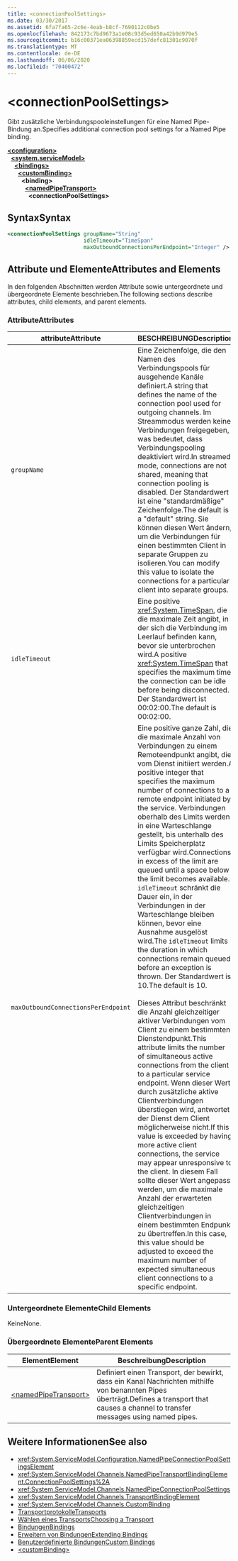 ```yaml
---
title: <connectionPoolSettings>
ms.date: 03/30/2017
ms.assetid: 6fa7fa65-2c6e-4eab-b8cf-7690112c0be5
ms.openlocfilehash: 842173c7bd9673a1e08c93d5ed650a42b9d979e5
ms.sourcegitcommit: b16c00371ea06398859ecd157defc81301c9070f
ms.translationtype: MT
ms.contentlocale: de-DE
ms.lasthandoff: 06/06/2020
ms.locfileid: "70400472"
---
```

# \<connectionPoolSettings>
<span data-ttu-id="b51d5-101">Gibt zusätzliche Verbindungspooleinstellungen für eine Named Pipe-Bindung an.</span><span class="sxs-lookup"><span data-stu-id="b51d5-101">Specifies additional connection pool settings for a Named Pipe binding.</span></span>  
  
[**\<configuration>**](../configuration-element.md)\
&nbsp;&nbsp;[**\<system.serviceModel>**](system-servicemodel.md)\
&nbsp;&nbsp;&nbsp;&nbsp;[**\<bindings>**](bindings.md)\
&nbsp;&nbsp;&nbsp;&nbsp;&nbsp;&nbsp;[**\<customBinding>**](custombinding.md)\
&nbsp;&nbsp;&nbsp;&nbsp;&nbsp;&nbsp;&nbsp;&nbsp;**\<binding>**\
&nbsp;&nbsp;&nbsp;&nbsp;&nbsp;&nbsp;&nbsp;&nbsp;&nbsp;&nbsp;[**\<namedPipeTransport>**](namedpipetransport.md)\
&nbsp;&nbsp;&nbsp;&nbsp;&nbsp;&nbsp;&nbsp;&nbsp;&nbsp;&nbsp;&nbsp;&nbsp;**\<connectionPoolSettings>**  
  
## <a name="syntax"></a><span data-ttu-id="b51d5-102">Syntax</span><span class="sxs-lookup"><span data-stu-id="b51d5-102">Syntax</span></span>  
  
```xml  
<connectionPoolSettings groupName="String"
                        idleTimeout="TimeSpan"
                        maxOutboundConnectionsPerEndpoint="Integer" />
```  
  
## <a name="attributes-and-elements"></a><span data-ttu-id="b51d5-103">Attribute und Elemente</span><span class="sxs-lookup"><span data-stu-id="b51d5-103">Attributes and Elements</span></span>  
 <span data-ttu-id="b51d5-104">In den folgenden Abschnitten werden Attribute sowie untergeordnete und übergeordnete Elemente beschrieben.</span><span class="sxs-lookup"><span data-stu-id="b51d5-104">The following sections describe attributes, child elements, and parent elements.</span></span>  
  
### <a name="attributes"></a><span data-ttu-id="b51d5-105">Attribute</span><span class="sxs-lookup"><span data-stu-id="b51d5-105">Attributes</span></span>  
  
|<span data-ttu-id="b51d5-106">attribute</span><span class="sxs-lookup"><span data-stu-id="b51d5-106">Attribute</span></span>|<span data-ttu-id="b51d5-107">BESCHREIBUNG</span><span class="sxs-lookup"><span data-stu-id="b51d5-107">Description</span></span>|  
|---------------|-----------------|  
|`groupName`|<span data-ttu-id="b51d5-108">Eine Zeichenfolge, die den Namen des Verbindungspools für ausgehende Kanäle definiert.</span><span class="sxs-lookup"><span data-stu-id="b51d5-108">A string that defines the name of the connection pool used for outgoing channels.</span></span> <span data-ttu-id="b51d5-109">Im Streammodus werden keine Verbindungen freigegeben, was bedeutet, dass Verbindungspooling deaktiviert wird.</span><span class="sxs-lookup"><span data-stu-id="b51d5-109">In streamed mode, connections are not shared, meaning that connection pooling is disabled.</span></span> <span data-ttu-id="b51d5-110">Der Standardwert ist eine "standardmäßige" Zeichenfolge.</span><span class="sxs-lookup"><span data-stu-id="b51d5-110">The default is a "default" string.</span></span> <span data-ttu-id="b51d5-111">Sie können diesen Wert ändern, um die Verbindungen für einen bestimmten Client in separate Gruppen zu isolieren.</span><span class="sxs-lookup"><span data-stu-id="b51d5-111">You can modify this value to isolate the connections for a particular client into separate groups.</span></span>|  
|`idleTimeout`|<span data-ttu-id="b51d5-112">Eine positive <xref:System.TimeSpan>, die die maximale Zeit angibt, in der sich die Verbindung im Leerlauf befinden kann, bevor sie unterbrochen wird.</span><span class="sxs-lookup"><span data-stu-id="b51d5-112">A positive <xref:System.TimeSpan> that specifies the maximum time the connection can be idle before being disconnected.</span></span> <span data-ttu-id="b51d5-113">Der Standardwert ist 00:02:00.</span><span class="sxs-lookup"><span data-stu-id="b51d5-113">The default is 00:02:00.</span></span>|  
|`maxOutboundConnectionsPerEndpoint`|<span data-ttu-id="b51d5-114">Eine positive ganze Zahl, die die maximale Anzahl von Verbindungen zu einem Remoteendpunkt angibt, die vom Dienst initiiert werden.</span><span class="sxs-lookup"><span data-stu-id="b51d5-114">A positive integer that specifies the maximum number of connections to a remote endpoint initiated by the service.</span></span> <span data-ttu-id="b51d5-115">Verbindungen oberhalb des Limits werden in eine Warteschlange gestellt, bis unterhalb des Limits Speicherplatz verfügbar wird.</span><span class="sxs-lookup"><span data-stu-id="b51d5-115">Connections in excess of the limit are queued until a space below the limit becomes available.</span></span> <span data-ttu-id="b51d5-116">`idleTimeout` schränkt die Dauer ein, in der Verbindungen in der Warteschlange bleiben können, bevor eine Ausnahme ausgelöst wird.</span><span class="sxs-lookup"><span data-stu-id="b51d5-116">The `idleTimeout` limits the duration in which connections remain queued before an exception is thrown.</span></span> <span data-ttu-id="b51d5-117">Der Standardwert ist 10.</span><span class="sxs-lookup"><span data-stu-id="b51d5-117">The default is 10.</span></span><br /><br /> <span data-ttu-id="b51d5-118">Dieses Attribut beschränkt die Anzahl gleichzeitiger aktiver Verbindungen vom Client zu einem bestimmten Dienstendpunkt.</span><span class="sxs-lookup"><span data-stu-id="b51d5-118">This attribute limits the number of simultaneous active connections from the client to a particular service endpoint.</span></span> <span data-ttu-id="b51d5-119">Wenn dieser Wert durch zusätzliche aktive Clientverbindungen überstiegen wird, antwortet der Dienst dem Client möglicherweise nicht.</span><span class="sxs-lookup"><span data-stu-id="b51d5-119">If this value is exceeded by having more active client connections, the service may appear unresponsive to the client.</span></span> <span data-ttu-id="b51d5-120">In diesem Fall sollte dieser Wert angepasst werden, um die maximale Anzahl der erwarteten gleichzeitigen Clientverbindungen in einem bestimmten Endpunkt zu übertreffen.</span><span class="sxs-lookup"><span data-stu-id="b51d5-120">In this case, this value should be adjusted to exceed the maximum number of expected simultaneous client connections to a specific endpoint.</span></span>|  
  
### <a name="child-elements"></a><span data-ttu-id="b51d5-121">Untergeordnete Elemente</span><span class="sxs-lookup"><span data-stu-id="b51d5-121">Child Elements</span></span>  
 <span data-ttu-id="b51d5-122">Keine</span><span class="sxs-lookup"><span data-stu-id="b51d5-122">None.</span></span>  
  
### <a name="parent-elements"></a><span data-ttu-id="b51d5-123">Übergeordnete Elemente</span><span class="sxs-lookup"><span data-stu-id="b51d5-123">Parent Elements</span></span>  
  
|<span data-ttu-id="b51d5-124">Element</span><span class="sxs-lookup"><span data-stu-id="b51d5-124">Element</span></span>|<span data-ttu-id="b51d5-125">Beschreibung</span><span class="sxs-lookup"><span data-stu-id="b51d5-125">Description</span></span>|  
|-------------|-----------------|  
|[\<namedPipeTransport>](namedpipetransport.md)|<span data-ttu-id="b51d5-126">Definiert einen Transport, der bewirkt, dass ein Kanal Nachrichten mithilfe von benannten Pipes überträgt.</span><span class="sxs-lookup"><span data-stu-id="b51d5-126">Defines a transport that causes a channel to transfer messages using named pipes.</span></span>|  
  
## <a name="see-also"></a><span data-ttu-id="b51d5-127">Weitere Informationen</span><span class="sxs-lookup"><span data-stu-id="b51d5-127">See also</span></span>

- <xref:System.ServiceModel.Configuration.NamedPipeConnectionPoolSettingsElement>
- <xref:System.ServiceModel.Channels.NamedPipeTransportBindingElement.ConnectionPoolSettings%2A>
- <xref:System.ServiceModel.Channels.NamedPipeConnectionPoolSettings>
- <xref:System.ServiceModel.Channels.TransportBindingElement>
- <xref:System.ServiceModel.Channels.CustomBinding>
- [<span data-ttu-id="b51d5-128">Transportprotokolle</span><span class="sxs-lookup"><span data-stu-id="b51d5-128">Transports</span></span>](../../../wcf/feature-details/transports.md)
- [<span data-ttu-id="b51d5-129">Wählen eines Transports</span><span class="sxs-lookup"><span data-stu-id="b51d5-129">Choosing a Transport</span></span>](../../../wcf/feature-details/choosing-a-transport.md)
- [<span data-ttu-id="b51d5-130">Bindungen</span><span class="sxs-lookup"><span data-stu-id="b51d5-130">Bindings</span></span>](../../../wcf/bindings.md)
- [<span data-ttu-id="b51d5-131">Erweitern von Bindungen</span><span class="sxs-lookup"><span data-stu-id="b51d5-131">Extending Bindings</span></span>](../../../wcf/extending/extending-bindings.md)
- [<span data-ttu-id="b51d5-132">Benutzerdefinierte Bindungen</span><span class="sxs-lookup"><span data-stu-id="b51d5-132">Custom Bindings</span></span>](../../../wcf/extending/custom-bindings.md)
- [\<customBinding>](custombinding.md)
